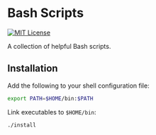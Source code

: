 # Bash Scripts

[![MIT License](https://img.shields.io/badge/License-MIT-blue.svg)](https://github.com/nickolashkraus/bash-scripts/blob/master/LICENSE)

A collection of helpful Bash scripts.

## Installation

Add the following to your shell configuration file:

```bash
export PATH=$HOME/bin:$PATH
```

Link executables to `$HOME/bin`:

```bash
./install
```
